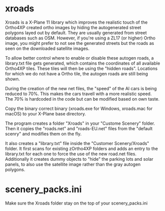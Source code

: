 # xroads

Xroads is a X-Plane 11 library which improves the realistic touch of the Ortho4XP created ortho images by hiding the autogenerated street polygons layed out by default. They are usually generated from street databases such as OSM. However, if you're using a ZL17 (or higher) Ortho image, you might prefer to not see the generated streets but the roads as seen on the downloaded satellite images.

To allow better control where to enable or disable these autogen roads, a library.txt file gets generated, which contains the coordinates of all available Ortho4XP tiles. These tiles will then be using the "hidden roads". Locations for which we do not have a Ortho tile, the autogen roads are still being shown.

During the creation of the new net files, the "speed" of the AI cars is being reduced to 70%. This makes the cars travell with a more realistic speed. The 70% is hardcoded in the code but can be modified based on own taste.


Copy the binary correct binary (xroads.exe for Windows, xroads.mac for macOS) to your X-Plane base directory.

The program creates a folder "Xroads" in your "Custome Scenery" folder. 
Then it copies the "roads.net" and "roads-EU.net" files from the "default scenry" and modifies them on the fly.

It also creates a "library.txt" file inside the "Customer Scenery/Xroads" folder. It first scans for existing zOrtho4XP folders and adds an entry to the library.txt for each one to force the use of the new road.net files. Additionally it creates dummy objects to "hide" the parking lots and solar panels, to also use the satellite image rather than the gray autogen polygons.


# scenery_packs.ini

Make sure the Xroads folder stay on the top of your scenery_packs.ini


